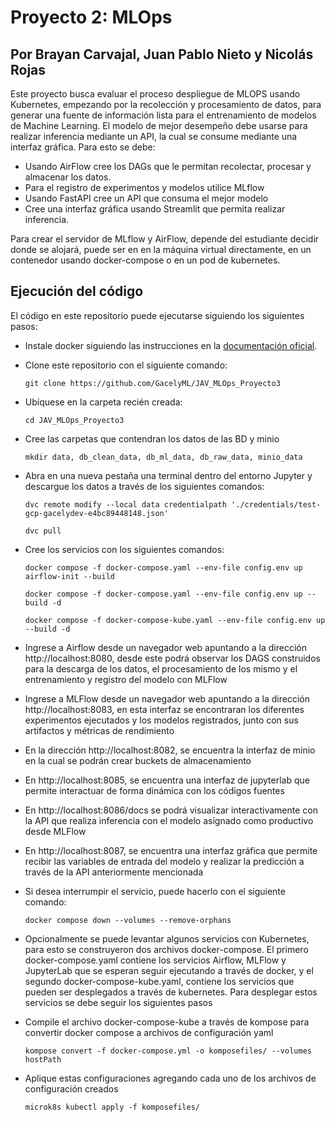 # Proyecto 2: MLOps

## Por Brayan Carvajal, Juan Pablo Nieto y Nicolás Rojas

Este proyecto busca evaluar el proceso despliegue de MLOPS usando Kubernetes, empezando
por la recolección y procesamiento de datos, para generar una fuente de información lista para el
entrenamiento de modelos de Machine Learning. El modelo de mejor desempeño debe usarse para
realizar inferencia mediante un API, la cual se consume mediante una interfaz gráfica. Para esto se debe:

- Usando AirFlow cree los DAGs que le permitan recolectar, procesar y almacenar los datos.
- Para el registro de experimentos y modelos utilice MLflow
- Usando FastAPI cree un API que consuma el mejor modelo
- Cree una interfaz gráfica usando Streamlit que permita realizar inferencia.

Para crear el servidor de MLflow y AirFlow, depende del estudiante decidir donde se alojará, puede ser en en la máquina virtual directamente, en un contenedor usando docker-compose o en un pod de kubernetes.

## Ejecución del código

El código en este repositorio puede ejecutarse siguiendo los siguientes pasos:

- Instale docker siguiendo las instrucciones en la [documentación oficial](https://docs.docker.com/get-docker/).

- Clone este repositorio con el siguiente comando:
    ```shell
    git clone https://github.com/GacelyML/JAV_MLOps_Proyecto3
    ```

- Ubíquese en la carpeta recién creada:
    ```shell
    cd JAV_MLOps_Proyecto3
    ```

- Cree las carpetas que contendran los datos de las BD y minio
    ```shell
    mkdir data, db_clean_data, db_ml_data, db_raw_data, minio_data
    ```

- Abra en una nueva pestaña una terminal dentro del entorno Jupyter y descargue los datos a través de los siguientes comandos:
    ```shell
    dvc remote modify --local data credentialpath './credentials/test-gcp-gacelydev-e4bc89448148.json'
    ```
    ```shell
    dvc pull
    ```

- Cree los servicios con los siguientes comandos:
    ```shell
    docker compose -f docker-compose.yaml --env-file config.env up airflow-init --build
    ```
    ```shell
    docker compose -f docker-compose.yaml --env-file config.env up --build -d
    ```
    ```shell
    docker compose -f docker-compose-kube.yaml --env-file config.env up --build -d
    ```
- Ingrese a Airflow desde un navegador web apuntando a la dirección http://localhost:8080, desde este podrá observar los DAGS construidos para la descarga de los datos, el procesamiento de los mismo y el entrenamiento y registro del modelo con MLFlow

- Ingrese a MLFlow desde un navegador web apuntando a la dirección http://localhost:8083, en esta interfaz se encontraran los diferentes experimentos ejecutados y los modelos registrados, junto con sus artifactos y métricas de rendimiento

- En la dirección http://localhost:8082, se encuentra la interfaz de minio en la cual se podrán crear buckets de almacenamiento

- En http://localhost:8085, se encuentra una interfaz de jupyterlab que permite interactuar de forma dinámica con los códigos fuentes

- En http://localhost:8086/docs se podrá visualizar interactivamente con la API que realiza inferencia con el modelo asignado como productivo desde MLFlow

- En http://localhost:8087, se encuentra una interfaz gráfica que permite recibir las variables de entrada del modelo y realizar la predicción a través de la API anteriormente mencionada

- Si desea interrumpir el servicio, puede hacerlo con el siguiente comando:
    ```shell
    docker compose down --volumes --remove-orphans
    ```
- Opcionalmente se puede levantar algunos servicios con Kubernetes, para esto se construyeron dos archivos docker-compose. El primero docker-compose.yaml contiene los servicios Airflow, MLFlow y JupyterLab que se esperan seguir ejecutando a través de docker, y el segundo docker-compose-kube.yaml, contiene los servicios que pueden ser desplegados a través de kubernetes. Para desplegar estos servicios se debe seguir los siguientes pasos

- Compile el archivo docker-compose-kube a través de kompose para convertir docker compose a archivos de configuración yaml
    ```shell
    kompose convert -f docker-compose.yml -o komposefiles/ --volumes hostPath
    ```
- Aplique estas configuraciones agregando cada uno de los archivos de configuración creados
    ```shell
    microk8s kubectl apply -f komposefiles/
    ```